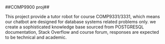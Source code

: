 ##COMP9900 proj##

This project provide a tutor robot for course COMP9331/3331, which means our chatbot are designed for database systems related problems only. we create a sophisticated knowledge base sourced from POSTGRESQL documentation, Stack Overflow and course forum, responses are expected to be technical and academic. 

